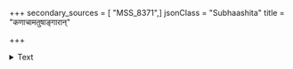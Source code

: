 +++
secondary_sources = [ "MSS_8371",]
jsonClass = "Subhaashita"
title = "कणाचामतुषाङ्गारान्"

+++

<details><summary>Text</summary>

कणाचामतुषाङ्गारान् यत्नेन परिरक्षसि।  
मूषकापहृतं कोषे रत्नराशिं न पश्यसि॥
</details>
